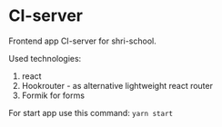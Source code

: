 # CI-server

Frontend app CI-server for shri-school.

Used technologies:
1. react
2. Hookrouter - as alternative lightweight react router
3. Formik for forms


For start app use this command:
`yarn start`

